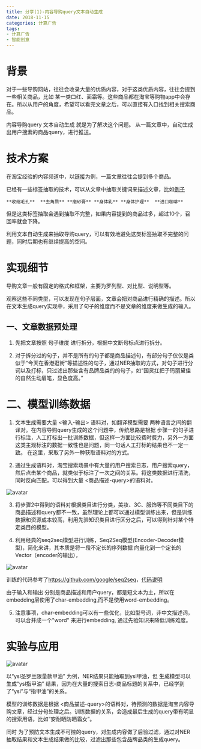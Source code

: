 ```yaml
---
title: 分享(1)-内容导购query文本自动生成
date: 2018-11-15
categories: 计算广告
tags:
- 计算广告
- 智能创意
---
```


# 背景

对于一些导购网站，往往会收录大量的优质内容，对于这类优质内容，往往会提到一些相关商品，比如 某一类口红、面霜等。这些商品都在淘宝等购物app中会存在。所以从用户的角度，希望可以看完文章之后，可以直接有入口找到相关搜索商品。

内容导购query 文本自动生成 就是为了解决这个问题。 从一篇文章中，自动生成出用户搜索的商品query，进行推送。

# 技术方案

在淘宝经验的内容频道中，以[链接](https://market.m.taobao.com/apps/market/content/index.html?spm=ata.13261165.0.0.42c775e9V5zURl&contentId=200526506660)为例，一篇文章往往会提到多个商品。

已经有一些标签抽取的技术，可以从文章中抽取关键词来描述文章，比如[例子](https://market.m.taobao.com/apps/market/content/index.html?spm=ata.13261165.0.0.42c775e9V5zURl&contentId=201289334777&source=weitao_2017_cover)
```
**收缩毛孔**  **去角质** **磨砂膏** **身体乳** **身体护理**  **进口咖啡**
```

但是这类标签抽取会遇到抽取不完整，如果内容提到的商品过多，超过10个，召回率就会下降。

利用文本自动生成来抽取导购query，可以有效地避免这类标签抽取不完整的问题，同时后期也有继续提高的空间。

# 实现细节

导购文章一般有固定的格式和框架，主要为罗列型、对比型、说明型等。

观察这些不同类型，可以发现在句子层面，文章会把对商品进行精确的描述。所以在文本生成query实现中，采用了句子的维度而不是文章的维度来做生成的输入。

## 一、文章数据预处理

1. 先把文章按照 句子维度 进行拆分，根据中文断句标点进行拆分。

2. 对于拆分过的句子，并不是所有的句子都是商品描述句，有部分句子仅仅是类似于“今天在香港逛街”等描述性的句子，通过NER抽取的方式，对句子进行分词以及打标，只过滤出那些含有品牌品类的的句子，如“国货扛把子玛丽黛佳的自然生动眉笔，显色度高。”

# 二、模型训练数据

1. 文本生成需要大量 <输入-输出> 语料对，如翻译模型需要 两种语言之间的翻译对。在内容导购query生成的这个问题中，传统思路是根据 步骤一的句子进行标注，人工打标出一批训练数据，但这样一方面比较费时费力，另外一方面这类主观标注的数据一致性也是问题，同一句话人工打标的结果也不一定一致。 在这里，采取了另外一种获取语料对的方式。

2. 通过生成语料对，淘宝搜索场景中有大量的用户搜索日志，用户搜索query，然后点击某个商品，就类似于标注了一次之间的关系。将这类数据进行清洗，同时反向匹配，可以得到大量 <商品描述-query>的语料对。

![avatar]()

3. 将步骤2中得到的语料对根据类目进行分类，美妆、3C、服饰等不同类目下的商品描述和query都不一致，虽然理论上都可以通过模型训练出来，但是训练数据和资源成本较高，利用先验知识类目进行区分之后，可以得到针对某个特定类目的模型。

4. 利用经典的seq2seq模型进行训练，Seq2Seq模型(Encoder-Decoder模型)，简化来讲，其本质是将一段不定长的序列数据 向量化到一个定长的Vector（encoder的输出），

![avatar]()

训练的代码参考了<https://github.com/google/seq2seq>，[代码说明](https://google.github.io/seq2seq/?spm=ata.13261165.0.0.42c775e9V5zURl)

由于输入和输出 分别是商品描述和用户query，都是短文本为主，所以在embedding层使用了char-embedding,而不是使用word-embedding。

5. 注意事项，char-embedding可以有一些优化，比如型号词，非中文描述词，可以合并成一个"word" 来进行embedding, 通过先验知识来降低训练难度。

# 实验与应用

![avatar]()

以“ysl圣罗兰限量款甲油” 为例，NER结果只能抽取到ysl甲油，但 生成模型可以生成“ysl指甲油” 结果，因为在大量的搜索日志-商品标题的关系中，已经学到了“ysl”与“指甲油”的关系。

模型的训练数据是根据 <商品描述-query>的语料对，待预测的数据是淘宝内容导购文章，经过分句处理之后。训练数据的关系，会造成最后生成的query带有明显的搜索用语，比如“安耐晒防晒霜女”。

同时 为了预防文本生成不可控的query，对生成内容做了后验过滤，通过对NER抽取结果和文本生成结果做的比较，过滤出那些包含品牌品类的生成query。

